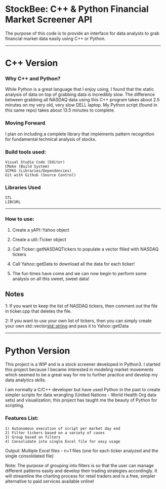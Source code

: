 # StockBee: C++ & Python Financial Market Screener API

The purpose of this code is to provide an interface for data analysts to grab financial market data easily using C++ or Python.

--- 
# C++ Version

### Why C++ and Python?

While Python is a great language that I enjoy using, I found that the static analysis of data on top of grabbing data is incredibly slow. The difference between grabbing all NASDAQ data using this C++ program takes about 2.5 minutes on my very old, very slow DELL laptop. My Python script (found in this same repo) takes about 13.5 minutes to complete.

### Moving Forward

I plan on including a complete library that implements pattern recognition for fundamental technical analysis of stocks.

### Build tools used:

    Visual Studio Code (Editor)
    CMake (Build System)
    VCPKG (Libraries/Dependencies)
    Git with Github (Source Control)

### Libraries Used

    STL
    LIBCURL

---

### How to use:

1) Create a yAPI::Yahoo object

2) Create a util::Ticker object

3) Call Ticker::getNASDAQTickers to populate a vector filled with NASDAQ tickers

4) Call Yahoo::getData to download all the data for each ticker!

5) The fun times have come and we can now begin to perform some analysis on all this sweet, sweet data!

## Notes

1: If you want to keep the list of NASDAQ tickers, then comment out the file in ticker.cpp that deletes the file.

2: If you want to use your own list of tickers, then you can simply create your own std::vector<std::string> and pass it to Yahoo::getData

---
# Python Version

This project is a WIP and is a stock screener developed in Python3. I started this project because I became interested in modeling market movements which seemed to be a great way for me to further practice and develop my data analytics skills.

I am normally a C/C++ developer but have used Python in the past to create simpler scripts for data wrangling (United Nations - World Health Org data sets) and visualization; this project has taught me the beauty of Python for scripting.

### Features List:
    1) Autonomous execution of script per market day end
    2) Filter tickers based on a variety of cases
    3) Group based on filters
    4) Consolidate into single Excel file for easy usage

Output: Multiple Excel files - n+1 files (one for each ticker analyzed and the single consolidated file)

Note: The purpose of grouping into filters is so that the user can manage different patterns easily and develop their trading strategies accordingly. It will streamline the charting process for retail traders and is a free, simpler alternative to paid services available online!

